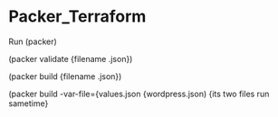 # Packer_Terraform
Run (packer)





 (packer validate {filename .json})







 (packer build {filename .json})








(packer build -var-file={values.json {wordpress.json) {its two files run sametime}
